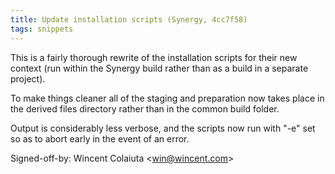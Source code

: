 ```yaml
---
title: Update installation scripts (Synergy, 4cc7f58)
tags: snippets
---
```


This is a fairly thorough rewrite of the installation scripts for their new context (run within the Synergy build rather than as a build in a separate project).

To make things cleaner all of the staging and preparation now takes place in the derived files directory rather than in the common build folder.

Output is considerably less verbose, and the scripts now run with "-e" set so as to abort early in the event of an error.

Signed-off-by: Wincent Colaiuta &lt;win@wincent.com&gt;

